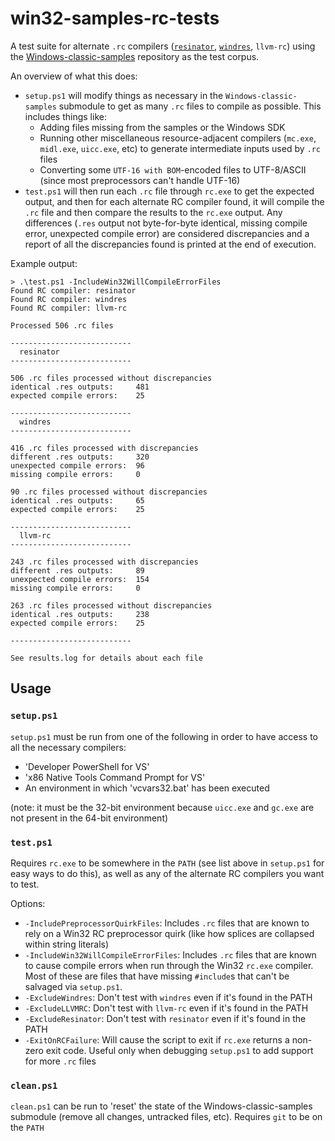 win32-samples-rc-tests
======================

A test suite for alternate `.rc` compilers ([`resinator`](https://github.com/squeek502/resinator), [`windres`](https://sourceware.org/binutils/docs/binutils/windres.html), `llvm-rc`) using the [Windows-classic-samples](https://github.com/microsoft/Windows-classic-samples) repository as the test corpus.

An overview of what this does:
- `setup.ps1` will modify things as necessary in the `Windows-classic-samples` submodule to get as many `.rc` files to compile as possible. This includes things like:
  + Adding files missing from the samples or the Windows SDK
  + Running other miscellaneous resource-adjacent compilers (`mc.exe`, `midl.exe`, `uicc.exe`, etc) to generate intermediate inputs used by `.rc` files
  + Converting some `UTF-16 with BOM`-encoded files to UTF-8/ASCII (since most preprocessors can't handle UTF-16)
- `test.ps1` will then run each `.rc` file through `rc.exe` to get the expected output, and then for each alternate RC compiler found, it will compile the `.rc` file and then compare the results to the `rc.exe` output. Any differences (`.res` output not byte-for-byte identical, missing compile error, unexpected compile error) are considered discrepancies and a report of all the discrepancies found is printed at the end of execution.

Example output:

```
> .\test.ps1 -IncludeWin32WillCompileErrorFiles
Found RC compiler: resinator
Found RC compiler: windres
Found RC compiler: llvm-rc

Processed 506 .rc files

---------------------------
  resinator
---------------------------

506 .rc files processed without discrepancies
identical .res outputs:     481
expected compile errors:    25

---------------------------
  windres
---------------------------

416 .rc files processed with discrepancies
different .res outputs:     320
unexpected compile errors:  96
missing compile errors:     0

90 .rc files processed without discrepancies
identical .res outputs:     65
expected compile errors:    25

---------------------------
  llvm-rc
---------------------------

243 .rc files processed with discrepancies
different .res outputs:     89
unexpected compile errors:  154
missing compile errors:     0

263 .rc files processed without discrepancies
identical .res outputs:     238
expected compile errors:    25

---------------------------

See results.log for details about each file
```

## Usage

### `setup.ps1`

`setup.ps1` must be run from one of the following in order to have access to all the necessary compilers:
 - 'Developer PowerShell for VS'
 - 'x86 Native Tools Command Prompt for VS'
 - An environment in which 'vcvars32.bat' has been executed

 (note: it must be the 32-bit environment because `uicc.exe` and `gc.exe` are not present in the 64-bit environment)

### `test.ps1`

Requires `rc.exe` to be somewhere in the `PATH` (see list above in `setup.ps1` for easy ways to do this), as well as any of the alternate RC compilers you want to test.

Options:
- `-IncludePreprocessorQuirkFiles`: Includes `.rc` files that are known to rely on a Win32 RC preprocessor quirk (like how splices are collapsed within string literals)
- `-IncludeWin32WillCompileErrorFiles`: Includes `.rc` files that are known to cause compile errors when run through the Win32 `rc.exe` compiler. Most of these are files that have missing `#include`s that can't be salvaged via `setup.ps1`.
- `-ExcludeWindres`: Don't test with `windres` even if it's found in the PATH
- `-ExcludeLLVMRC`: Don't test with `llvm-rc` even if it's found in the PATH
- `-ExcludeResinator`: Don't test with `resinator` even if it's found in the PATH
- `-ExitOnRCFailure`: Will cause the script to exit if `rc.exe` returns a non-zero exit code. Useful only when debugging `setup.ps1` to add support for more `.rc` files

### `clean.ps1`

`clean.ps1` can be run to 'reset' the state of the Windows-classic-samples submodule (remove all changes, untracked files, etc). Requires `git` to be on the `PATH`
